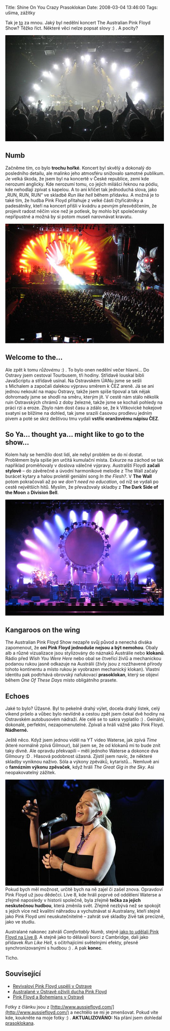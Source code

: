 Title: Shine On You Crazy Prasoklokan
Date: 2008-03-04 13:46:00
Tags: ušima, zážitky

Tak je
[to](http://blog.javorek.net/2008/01/11/the-australian-pink-floyd-show-v-ostrave/)
za mnou. Jaký byl nedělní koncert The Australian Pink Floyd Show?
Těžko říct. Některé věci nelze popsat slovy :) . A pocity?

![obrázek](images/52.jpg)
## Numb

Začněme tím, co bylo **trochu hořké**. Koncert byl skvělý a
dokonalý do posledního detailu, ale malinko jeho atmosféru
snižovalo samotné publikum. Je velká škoda, že jsem byl na koncertě
v České republice, zemi kde nerozumí anglicky. Kde nerozumí tomu,
co jejich milášci řeknou na pódiu, kde nehodlají zpívat s kapelou.
A to ani křičet tak jednoduchá slova, jako „RUN, RUN, RUN“ ve
skladbě *Run like hell* během přídavku. A možná je to také tím, že
hudba Pink Floyd přitahuje z velké části čtyřicátníky a
padesátníky, kteří na koncert přišli v kvádru a pevným
přesvědčením, že projevit radost něčím více než je potlesk, by
mohlo být společensky nepřípustné a možná by si potom museli
narovnávat kravatu.

![obrázek](images/53.jpg)
## Welcome to the…

Ale zpět k tomu *růžovému* :) . To bylo onen nedělní večer hlavní…
Do Ostravy jsem cestoval Tourbusem, tři hodiny. Střídavě louskal
bibli JavaScriptu a střídavě usínal. Na Ostravském ÚANu jsme se
sešli s Michalem a započali dalekou výpravu směrem k ČEZ areně. Já
se ani jednou nekoukl na mapu Ostravy, takže jsem spíše tipoval a
tak nějak dohromady jsme se shodli na směru, kterým jít. V cestě
nám stálo několik ruin Ostravských chrámů z doby železné, takže
jsme se kochali pohledy na práci rzi a eroze. Zbylo nám dost času a
zdálo se, že k Vítkovické hokejové svatyni se blížíme na dohled,
tak jsme srazili časovou prodlevu jedním pivem a poté se skrz
deštivou tmu vydali **vstříc oranžovému nápisu ČEZ**.

## So Ya… thought ya… might like to go to the show…

Kolem haly se hemžilo dost lidí, ale nebyl problém se do ní dostat.
Problémem byla spíše jen určitá kumulační místa. Exkurze na záchod
se tak například proměňovaly v doslova válečné výpravy. Australští
Floydi **začali stylově** – do závěrečné a úvodní harmonikové
melodie z The Wall začaly burácet kytary a halou proletěl geniální
song *In the Flesh?*. V **The Wall** potom pokračovali až po
*we don't need no education*, od níž se vydali po cestě největších
hitů. Myslím, že převažovaly skladby
z **The Dark Side of the Moon** a **Division Bell**.

![obrázek](images/50.jpg)
## Kangaroos on the wing

The Australian Pink Floyd Show nezapře svůj původ a nenechá diváka
zapomenout, že **oni Pink Floyd jednoduše nejsou a být nemohou**.
Obaly alb a různé vizualizace jsou stylizovány do náznaků Austrálie
nebo **klokanů**. Rádio před *Wish You Were Here* nebo obal se
čtveřicí živlů a mechanickou podanou rukou jasně odkazuje na
Austrálii (živly jsou z rozžhavené přírody tohoto kontinentu a
místo rukou je vyobrazen mechanický klokan). Vlastní identitu pak
podtrhává obrovský nafukovací **prasoklokan**, který se objeví
během *One Of These Days* místo obligátního prasete.

## Echoes

Jaké to bylo? Úžasné. Byl to pekelně drahý výlet, docela drahý
lístek, celý víkend pršelo a vůbec bylo nevlídně a cestou zpět jsem
čekal dvě hodiny na Ostravském autobusovém nádraží. Ale celé se to
sakra vyplatilo :) . Geinální, dokonalé, perfektní,
nezapomenutelné. Zpívali a hráli vážně jako Pink Floyd.
**Nádherné.**

Ještě něco. Když jsem jednou viděl na YT video Waterse, jak zpívá
*Time* (které normálně zpívá Gilmour), bál jsem se, že od klokanů
mi to bude znít taky divně. Ale opravdu překvapili – měli jednoho
Waterse a dokonce dva Gilmoury :D . Hlasová podobnost úžasná.
Zjistil jsem navíc, že některé skladby vyniknou naživo. Sóla a
výkony zpěváků, kytaristů… Nemluvě ani
o **famózním výkonu zpěvaček**, když hráli
*The Great Gig in the Sky*. Asi neopakovatelný zážitek.

![obrázek](images/51.jpg)
Pokud bych měl možnost, určitě bych na ně zajel či zašel znova.
Opravdoví Pink Floyd už jsou dědečci. Live 8, kde hráli poprvé od
oddělení Waterse a zřejmě naposledy v historii společně, byla
zřejmě **tečka za jejich neskutečnou hudbou**, která změnila svět.
Zřejmě nezbývá než se spokojit s jejich více než kvalitní náhradou
a vychutnávat si Australany, kteří stejně jako Pink Floyd umí
neuskutečnitelné – zahrát své skladby živě tak precizně, jako ve
studiu.

Australané nakonec zahráli *Comfortably Numb*, stejně
[jako to udělali Pink Floyd na Live 8](http://www.youtube.com/watch?v=0wtiNzci1Wc).
A stejně jako to dělávali borci z Cambridge, dali jako přídavek
*Run Like Hell*, s očitrhajícími světelnými efekty, přesně
synchronizovanými s hudbou :) . A pak **konec**.

Ticho.

## Související

-   [Revivaloví Pink Floyd uspěli v Ostrave](http://www.denik.cz/hudba/floyd_ostrava_20080303.html)
-   [Australané v Ostravě oživili ducha Pink Floyd](http://www.novinky.cz/clanek/134479-australane-v-ostrave-ozivili-ducha-pink-floyd.html)
-   [Pink Floyd a Bohemians v Ostravě](http://musicserver.cz/clanek/21579/Australian-Pink-Floyd-CEZ-Arena-Ostrava-2-3-2008/)

Fotky z článku jsou z
[http://www.aussiefloyd.com/](http://www.aussiefloyd.com/) a
nechtělo se mi je zmenšovat. Pokud víte kde, koukněte na moje fotky
:) . **AKTUALIZOVÁNO:** Na přání jsem dohledal
[prasoklokana](http://www.aussiefloyd.com/cgi-bin/emAlbum.cgi?c=show_image;p=London%20RAH%2006;i=12;in=London%20RAH%2006%20-%2013.jpg).
